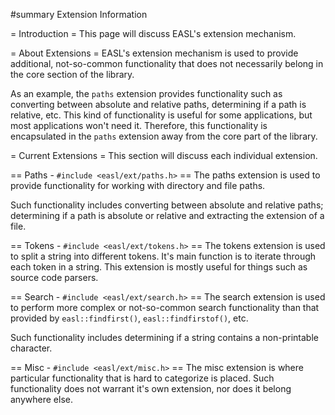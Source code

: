 #summary Extension Information

= Introduction =
This page will discuss EASL's extension mechanism.


= About Extensions =
EASL's extension mechanism is used to provide additional, not-so-common functionality that  does not necessarily belong in the core section of the library.

As an example, the `paths` extension provides functionality such as converting between absolute and relative paths, determining if a path is relative, etc. This kind of functionality is useful for some applications, but most applications won't need it. Therefore, this functionality is encapsulated in the `paths` extension away from the core part of the library.


= Current Extensions =
This section will discuss each individual extension.

== Paths - `#include <easl/ext/paths.h>` ==
The paths extension is used to provide functionality for working with directory and file paths.

Such functionality includes converting between absolute and relative paths; determining if a path is absolute or relative and extracting the extension of a file.

== Tokens - `#include <easl/ext/tokens.h>` ==
The tokens extension is used to split a string into different tokens. It's main function is to iterate through each token in a string. This extension is mostly useful for things such as source code parsers.

== Search - `#include <easl/ext/search.h>` ==
The search extension is used to perform more complex or not-so-common search functionality than that provided by `easl::findfirst()`, `easl::findfirstof()`, etc.

Such functionality includes determining if a string contains a non-printable character.

== Misc - `#include <easl/ext/misc.h>` ==
The misc extension is where particular functionality that is hard to categorize is placed. Such functionality does not warrant it's own extension, nor does it belong anywhere else.